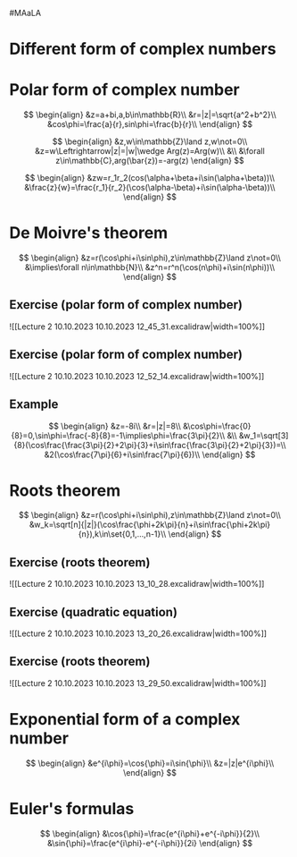 #MAaLA 

# Different form of complex numbers

# Polar form of complex number
$$
\begin{align}
	&z=a+bi,a,b\in\mathbb{R}\\
	&r=|z|=\sqrt{a^2+b^2}\\
	&cos\phi=\frac{a}{r},sin\phi=\frac{b}{r}\\
\end{align}
$$

$$
\begin{align}
	&z,w\in\mathbb{Z}\land z,w\not=0\\
	&z=w\Leftrightarrow|z|=|w|\wedge Arg(z)=Arg(w)\\
	&\\
	&\forall z\in\mathbb{C},arg(\bar{z})=-arg(z)
\end{align}
$$

$$
\begin{align}
	&zw=r_1r_2(cos(\alpha+\beta+i\sin(\alpha+\beta))\\
	&\frac{z}{w}=\frac{r_1}{r_2}(\cos(\alpha-\beta)+i\sin(\alpha-\beta))\\
\end{align}
$$

# De Moivre's theorem
$$
\begin{align}
	&z=r(\cos\phi+i\sin\phi),z\in\mathbb{Z}\land z\not=0\\
	&\implies\forall n\in\mathbb{N}\\
	&z^n=r^n(\cos(n\phi)+i\sin(n\phi))\\
\end{align}
$$

## Exercise (polar form of complex number)
![[Lecture 2 10.10.2023 10.10.2023 12_45_31.excalidraw|width=100%]]

## Exercise (polar form of complex number)
![[Lecture 2 10.10.2023 10.10.2023 12_52_14.excalidraw|width=100%]]

## Example
$$
\begin{align}
	&z=-8i\\
	&r=|z|=8\\
	&\cos\phi=\frac{0}{8}=0,\sin\phi=\frac{-8}{8}=-1\implies\phi=\frac{3\pi}{2}\\
	&\\
	&w_1=\sqrt[3]{8}(\cos\frac{\frac{3\pi}{2}+2\pi}{3}+i\sin\frac{\frac{3\pi}{2}+2\pi}{3})=\\
	&2(\cos\frac{7\pi}{6}+i\sin\frac{7\pi}{6})\\
\end{align}
$$

# Roots theorem
$$
\begin{align}
	&z=r(\cos\phi+i\sin\phi),z\in\mathbb{Z}\land z\not=0\\
	&w_k=\sqrt[n]{|z|}(\cos\frac{\phi+2k\pi}{n}+i\sin\frac{\phi+2k\pi}{n}),k\in\set{0,1,...,n-1}\\
\end{align}
$$

## Exercise (roots theorem)
![[Lecture 2 10.10.2023 10.10.2023 13_10_28.excalidraw|width=100%]]

## Exercise (quadratic equation)
![[Lecture 2 10.10.2023 10.10.2023 13_20_26.excalidraw|width=100%]]

## Exercise (roots theorem)
![[Lecture 2 10.10.2023 10.10.2023 13_29_50.excalidraw|width=100%]]

# Exponential form of a complex number
$$
\begin{align}
	&e^{i\phi}=\cos{\phi}=i\sin{\phi}\\
	&z=|z|e^{i\phi}\\
\end{align}
$$

# Euler's formulas
$$
\begin{align}
	&\cos{\phi}=\frac{e^{i\phi}+e^{-i\phi}}{2}\\
	&\sin{\phi}=\frac{e^{i\phi}-e^{-i\phi}}{2i}
\end{align}
$$